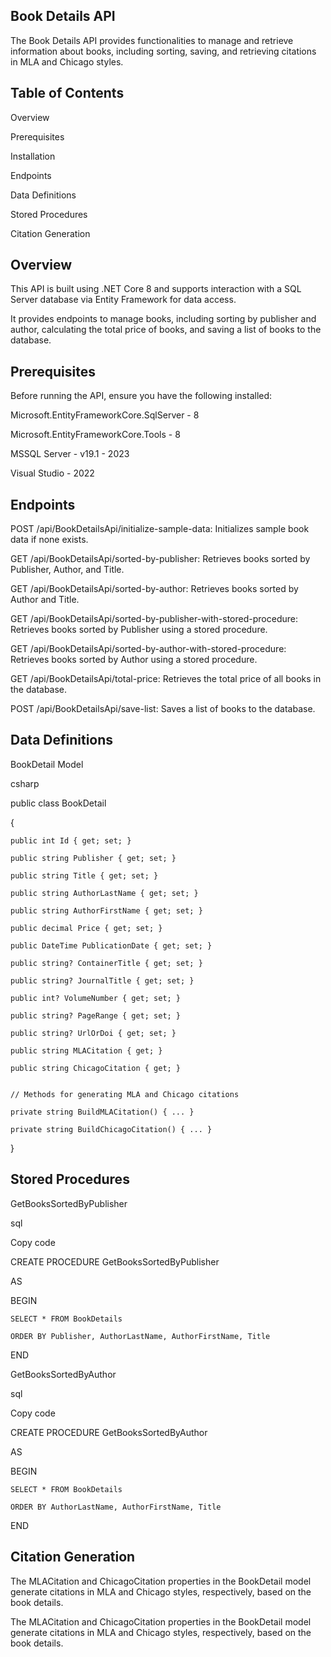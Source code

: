 Book Details API
----------------

The Book Details API provides functionalities to manage and retrieve information about books,
including sorting, saving, and retrieving citations in MLA and Chicago styles.



Table of Contents
----------------

Overview

Prerequisites

Installation

Endpoints

Data Definitions

Stored Procedures

Citation Generation



Overview
--------

This API is built using .NET Core 8 and supports interaction with a SQL Server database via Entity Framework for data access. 

It provides endpoints to manage books, including sorting by publisher and author, calculating the total price of books, and saving a list of books to the database.



Prerequisites
-------------

Before running the API, ensure you have the following installed:

Microsoft.EntityFrameworkCore.SqlServer - 8

Microsoft.EntityFrameworkCore.Tools - 8

MSSQL Server - v19.1 - 2023

Visual Studio - 2022

Endpoints
---------

POST /api/BookDetailsApi/initialize-sample-data: Initializes sample book data if none exists.

GET /api/BookDetailsApi/sorted-by-publisher: Retrieves books sorted by Publisher, Author, and Title.

GET /api/BookDetailsApi/sorted-by-author: Retrieves books sorted by Author and Title.

GET /api/BookDetailsApi/sorted-by-publisher-with-stored-procedure: Retrieves books sorted by Publisher using a stored procedure.

GET /api/BookDetailsApi/sorted-by-author-with-stored-procedure: Retrieves books sorted by Author using a stored procedure.

GET /api/BookDetailsApi/total-price: Retrieves the total price of all books in the database.

POST /api/BookDetailsApi/save-list: Saves a list of books to the database.


Data Definitions
----------------

BookDetail Model

csharp

public class BookDetail

{

    public int Id { get; set; }
    
    public string Publisher { get; set; }
    
    public string Title { get; set; }
    
    public string AuthorLastName { get; set; }
    
    public string AuthorFirstName { get; set; }
    
    public decimal Price { get; set; }
    
    public DateTime PublicationDate { get; set; }
    
    public string? ContainerTitle { get; set; }
    
    public string? JournalTitle { get; set; }
    
    public int? VolumeNumber { get; set; }
    
    public string? PageRange { get; set; }
    
    public string? UrlOrDoi { get; set; }
    
    public string MLACitation { get; }
    
    public string ChicagoCitation { get; }
    

    // Methods for generating MLA and Chicago citations
    
    private string BuildMLACitation() { ... }
    
    private string BuildChicagoCitation() { ... }
    
}


Stored Procedures
------------------

GetBooksSortedByPublisher

sql

Copy code




CREATE PROCEDURE GetBooksSortedByPublisher

AS

BEGIN

    SELECT * FROM BookDetails
    
    ORDER BY Publisher, AuthorLastName, AuthorFirstName, Title
    
END


GetBooksSortedByAuthor


sql

Copy code



CREATE PROCEDURE GetBooksSortedByAuthor

AS

BEGIN

    SELECT * FROM BookDetails
    
    ORDER BY AuthorLastName, AuthorFirstName, Title
    
END


Citation Generation
-------------------

The MLACitation and ChicagoCitation properties in the BookDetail model generate citations in MLA and Chicago styles, respectively, based on the book details.

The MLACitation and ChicagoCitation properties in the BookDetail model generate citations in MLA and Chicago styles, respectively, based on the book details.
